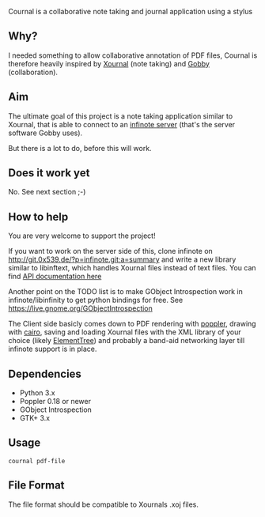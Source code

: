 Cournal is a collaborative note taking and journal application using a stylus

## Why? ##

I needed something to allow collaborative annotation of PDF files, Cournal is
therefore heavily inspired by [Xournal](http://xournal.sf.net/) (note taking)
and [Gobby](http://gobby.0x539.de/) (collaboration).

## Aim ##

The ultimate goal of this project is a note taking application similar
to Xournal, that is able to connect to an
[infinote server](http://gobby.0x539.de/trac/wiki/Infinote/Infinoted)
(that's the server software Gobby uses).

But there is a lot to do, before this will work.

## Does it work yet ##

No. See next section ;-)

## How to help ##

You are very welcome to support the project!

If you want to work on the server side of this, clone infinote on
<http://git.0x539.de/?p=infinote.git;a=summary> and write a new library
similar to libinftext, which handles Xournal files instead of text files.
You can find [API documentation here](http://gobby.0x539.de/trac/wiki/APIReference)

Another point on the TODO list is to make GObject Introspection work in
infinote/libinfinity to get python bindings for free.
See <https://live.gnome.org/GObjectIntrospection>

The Client side basicly comes down to PDF rendering with
[poppler](http://people.freedesktop.org/~ajohnson/docs/poppler-glib/),
drawing with [cairo](http://cairographics.org/documentation/pycairo/3/),
saving and loading Xournal files with the XML library of your choice (likely
[ElementTree](http://docs.python.org/library/xml.etree.elementtree.html))
and probably a band-aid networking layer till infinote support is in place.

## Dependencies ##

 * Python 3.x
 * Poppler 0.18 or newer
 * GObject Introspection
 * GTK+ 3.x

## Usage ##

    cournal pdf-file

## File Format ##

The file format should be compatible to Xournals .xoj files.
